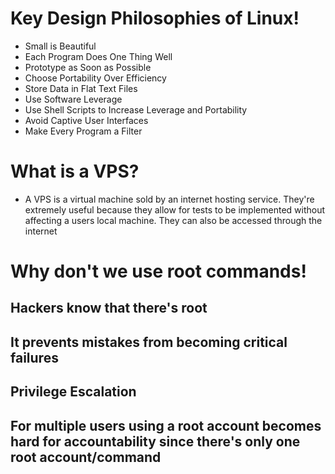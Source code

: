 # Key Design Philosophies of Linux!
* Small is Beautiful
* Each Program Does One Thing Well
* Prototype as Soon as Possible
* Choose Portability Over Efficiency
* Store Data in Flat Text Files
* Use Software Leverage
* Use Shell Scripts to Increase Leverage and Portability
* Avoid Captive User Interfaces
* Make Every Program a Filter

# What is a VPS?
* A VPS is a virtual machine sold by an internet hosting service. They're extremely useful because they allow for tests to be implemented without affecting a users local machine. They can also be accessed through the internet 

# Why don't we use root commands!
## Hackers know that there's root
## It prevents mistakes from becoming critical failures
## Privilege Escalation
## For multiple users using a root account becomes hard for accountability since there's only one root account/command